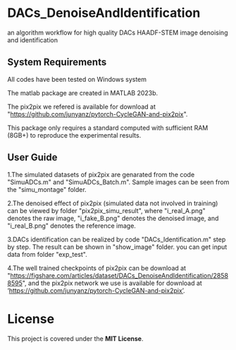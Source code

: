 # DACs_DenoiseAndIdentification
an algorithm workflow for high quality DACs HAADF-STEM image denoising and identification
## System Requirements
All codes have been tested on Windows system

The matlab package are created in MATLAB 2023b.

The pix2pix we refered is available for download at "https://github.com/junyanz/pytorch-CycleGAN-and-pix2pix".

This package only requires a standard computed with sufficient RAM (8GB+) to reproduce the experimental results.

## User Guide
1.The simulated datasets of pix2pix are genarated from the code "SimuADCs.m" and "SimuADCs_Batch.m".
Sample images can be seen from the "simu_montage" folder.

2.The denoised effect of pix2pix (simulated data not involved in training) can be viewed by folder "pix2pix_simu_result",
where "i_real_A.png"  denotes the raw image, "i_fake_B.png" denotes the denoised image, and "i_real_B.png" denotes the reference image.

3.DACs identification can be realized by code "DACs_Identification.m" step by step. The result can be shown in "show_image" folder.
you can get input data from folder "exp_test".

4.The well trained checkpoints of pix2pix can be download at "https://figshare.com/articles/dataset/DACs_DenoiseAndIdentification/28588595", 
and the pix2pix network we use is available for download at ‘https://github.com/junyanz/pytorch-CycleGAN-and-pix2pix’.

# License

This project is covered under the **MIT License**.
